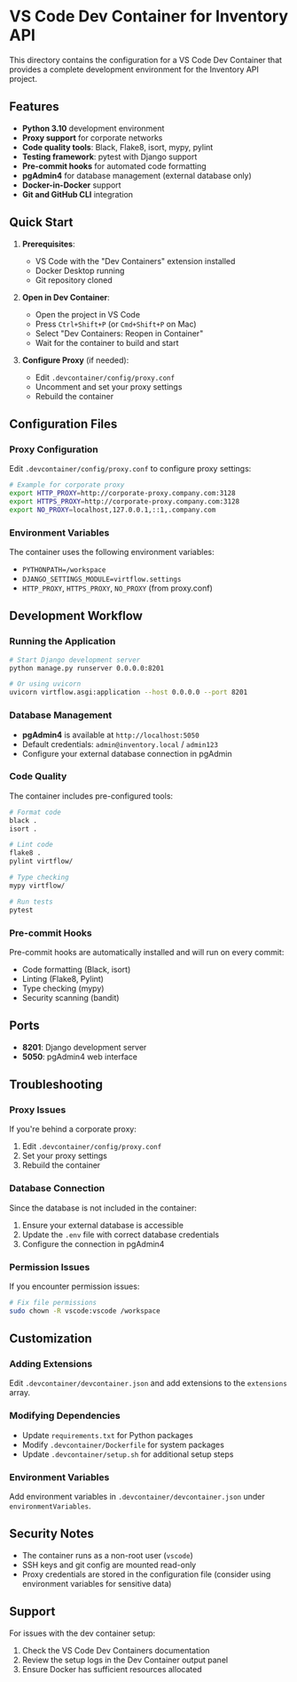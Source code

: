 # VS Code Dev Container for Inventory API

This directory contains the configuration for a VS Code Dev Container that provides a complete development environment for the Inventory API project.

## Features

- **Python 3.10** development environment
- **Proxy support** for corporate networks
- **Code quality tools**: Black, Flake8, isort, mypy, pylint
- **Testing framework**: pytest with Django support
- **Pre-commit hooks** for automated code formatting
- **pgAdmin4** for database management (external database only)
- **Docker-in-Docker** support
- **Git and GitHub CLI** integration

## Quick Start

1. **Prerequisites**:
   - VS Code with the "Dev Containers" extension installed
   - Docker Desktop running
   - Git repository cloned

2. **Open in Dev Container**:
   - Open the project in VS Code
   - Press `Ctrl+Shift+P` (or `Cmd+Shift+P` on Mac)
   - Select "Dev Containers: Reopen in Container"
   - Wait for the container to build and start

3. **Configure Proxy** (if needed):
   - Edit `.devcontainer/config/proxy.conf`
   - Uncomment and set your proxy settings
   - Rebuild the container

## Configuration Files

### Proxy Configuration

Edit `.devcontainer/config/proxy.conf` to configure proxy settings:

```bash
# Example for corporate proxy
export HTTP_PROXY=http://corporate-proxy.company.com:3128
export HTTPS_PROXY=http://corporate-proxy.company.com:3128
export NO_PROXY=localhost,127.0.0.1,::1,.company.com
```

### Environment Variables

The container uses the following environment variables:

- `PYTHONPATH=/workspace`
- `DJANGO_SETTINGS_MODULE=virtflow.settings`
- `HTTP_PROXY`, `HTTPS_PROXY`, `NO_PROXY` (from proxy.conf)

## Development Workflow

### Running the Application

```bash
# Start Django development server
python manage.py runserver 0.0.0.0:8201

# Or using uvicorn
uvicorn virtflow.asgi:application --host 0.0.0.0 --port 8201
```

### Database Management

- **pgAdmin4** is available at `http://localhost:5050`
- Default credentials: `admin@inventory.local` / `admin123`
- Configure your external database connection in pgAdmin

### Code Quality

The container includes pre-configured tools:

```bash
# Format code
black .
isort .

# Lint code
flake8 .
pylint virtflow/

# Type checking
mypy virtflow/

# Run tests
pytest
```

### Pre-commit Hooks

Pre-commit hooks are automatically installed and will run on every commit:

- Code formatting (Black, isort)
- Linting (Flake8, Pylint)
- Type checking (mypy)
- Security scanning (bandit)

## Ports

- **8201**: Django development server
- **5050**: pgAdmin4 web interface

## Troubleshooting

### Proxy Issues

If you're behind a corporate proxy:

1. Edit `.devcontainer/config/proxy.conf`
2. Set your proxy settings
3. Rebuild the container

### Database Connection

Since the database is not included in the container:

1. Ensure your external database is accessible
2. Update the `.env` file with correct database credentials
3. Configure the connection in pgAdmin4

### Permission Issues

If you encounter permission issues:

```bash
# Fix file permissions
sudo chown -R vscode:vscode /workspace
```

## Customization

### Adding Extensions

Edit `.devcontainer/devcontainer.json` and add extensions to the `extensions` array.

### Modifying Dependencies

- Update `requirements.txt` for Python packages
- Modify `.devcontainer/Dockerfile` for system packages
- Update `.devcontainer/setup.sh` for additional setup steps

### Environment Variables

Add environment variables in `.devcontainer/devcontainer.json` under `environmentVariables`.

## Security Notes

- The container runs as a non-root user (`vscode`)
- SSH keys and git config are mounted read-only
- Proxy credentials are stored in the configuration file (consider using environment variables for sensitive data)

## Support

For issues with the dev container setup:

1. Check the VS Code Dev Containers documentation
2. Review the setup logs in the Dev Container output panel
3. Ensure Docker has sufficient resources allocated
